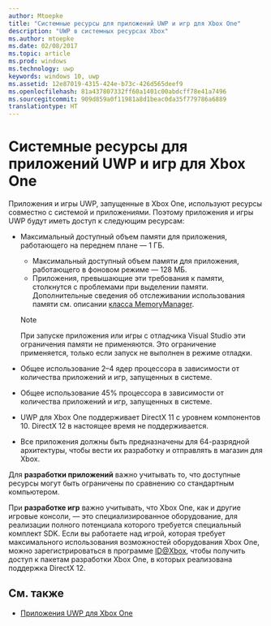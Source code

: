 ```yaml
---
author: Mtoepke
title: "Системные ресурсы для приложений UWP и игр для Xbox One"
description: "UWP в системных ресурсах Xbox"
ms.author: mtoepke
ms.date: 02/08/2017
ms.topic: article
ms.prod: windows
ms.technology: uwp
keywords: windows 10, uwp
ms.assetid: 12e87019-4315-424e-b73c-426d565deef9
ms.openlocfilehash: 81a437807332ff60a1401c00abdcff78e41a7496
ms.sourcegitcommit: 909d859a0f11981a8d1beac0da35f779786a6889
translationtype: HT
---
```

# <a name="system-resources-for-uwp-apps-and-games-on-xbox-one"></a>Системные ресурсы для приложений UWP и игр для Xbox One

Приложения и игры UWP, запущенные в Xbox One, используют ресурсы совместно с системой и приложениями. Поэтому приложения и игры UWP будут иметь доступ к следующим ресурсам:

* Максимальный доступный объем памяти для приложения, работающего на переднем плане — 1 ГБ.
    * Максимальный доступный объем памяти для приложения, работающего в фоновом режиме — 128 МБ.
    * Приложения, превышающие эти требования к памяти, столкнутся с проблемами при выделении памяти. Дополнительные сведения об отслеживании использования памяти см. описании [класса MemoryManager](https://msdn.microsoft.com/library/windows/apps/windows.system.memorymanager.aspx).
    
    > [!NOTE]
    > При запуске приложения или игры с отладчика Visual Studio эти ограничения памяти не применяются. Это ограничение применяется, только если запуск не выполнен в режиме отладки.

* Общее использование 2–4 ядер процессора в зависимости от количества приложений и игр, запущенных в системе.

* Общее использование 45% процессора в зависимости от количества приложений и игр, запущенных в системе.

* UWP для Xbox One поддерживает DirectX 11 с уровнем компонентов 10. DirectX 12 в настоящее время не поддерживается.

* Все приложения должны быть предназначены для 64-разрядной архитектуры, чтобы вести их разработку и отправлять в магазин для Xbox.  

Для **разработки приложений** важно учитывать то, что доступные ресурсы могут быть ограничены по сравнению со стандартным компьютером.

При **разработке игр** важно учитывать, что Xbox One, как и другие игровые консоли, — это специализированное оборудование, для реализации полного потенциала которого требуется специальный комплект SDK. Если вы работаете над игрой, которая требует максимального использования возможностей оборудования Xbox One, можно зарегистрироваться в программе [ID@Xbox](http://www.xbox.com/Developers/id), чтобы получить доступ к пакетам разработки Xbox One, в которых реализована поддержка DirectX 12.

## <a name="see-also"></a>См. также
- [Приложения UWP для Xbox One](index.md)
